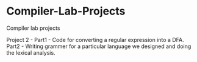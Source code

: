 # Compiler-Lab-Projects
Compiler lab projects

Project 2 - 
Part1 - Code for converting a regular expression into a DFA. 
Part2 - Writing grammer for a particular language we designed and doing the lexical analysis.

